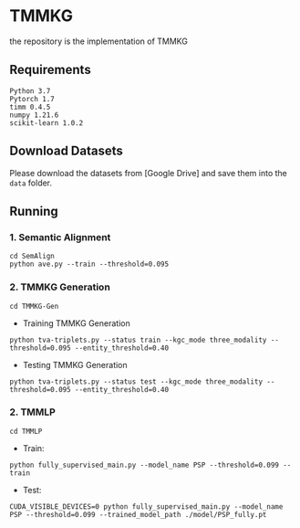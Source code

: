 # TMMKG
the repository is the implementation of TMMKG
## Requirements
```
Python 3.7
Pytorch 1.7
timm 0.4.5
numpy 1.21.6
scikit-learn 1.0.2
```
## Download Datasets
Please download the datasets from [Google Drive] and save them into the `data` folder.
## Running
### 1. Semantic Alignment
```
cd SemAlign
python ave.py --train --threshold=0.095
```
### 2. TMMKG Generation
```
cd TMMKG-Gen
```
* Training TMMKG Generation
```
python tva-triplets.py --status train --kgc_mode three_modality --threshold=0.095 --entity_threshold=0.40
```
* Testing TMMKG Generation
```
python tva-triplets.py --status test --kgc_mode three_modality --threshold=0.095 --entity_threshold=0.40
```
### 2. TMMLP
```
cd TMMLP
```
* Train:
```
python fully_supervised_main.py --model_name PSP --threshold=0.099 --train
```
* Test:
```
CUDA_VISIBLE_DEVICES=0 python fully_supervised_main.py --model_name PSP --threshold=0.099 --trained_model_path ./model/PSP_fully.pt
```
